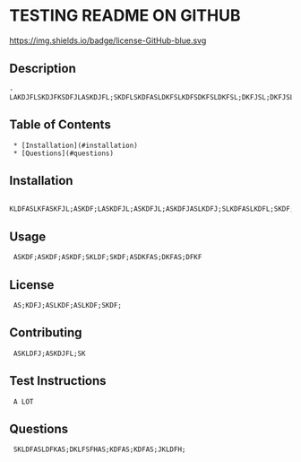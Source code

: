 # TESTING README ON GITHUB
  https://img.shields.io/badge/license-GitHub-blue.svg

## Description
    - LAKDJFLSKDJFKSDFJLASKDJFL;SKDFLSKDFASLDKFSLKDFSDKFSLDKFSL;DKFJSL;DKFJSLDKFSLFKJSFKLFKSFKJKJKLFJLKKDFJ;SDKLFSLDFKSDKLSDFKLJ
## Table of Contents
     * [Installation](#installation)
     * [Questions](#questions)
## Installation
     KLDFASLKFASKFJL;ASKDF;LASKDFJL;ASKDFJL;ASKDFJASLKDFJ;SLKDFASLKDFL;SKDF;SLFAS;IDF;IFAS;OFIAS;FASD;FKAS;DFKS;DFKS;FK
## Usage
     ASKDF;ASKDF;ASKDF;SKLDF;SKDF;ASDKFAS;DKFAS;DFKF
## License
     AS;KDFJ;ASLKDF;ASLKDF;SKDF;
     
## Contributing
     ASKLDFJ;ASKDJFL;SK
## Test Instructions
     A LOT
## Questions
     SKLDFASLDFKAS;DKLFSFHAS;KDFAS;KDFAS;JKLDFH;
